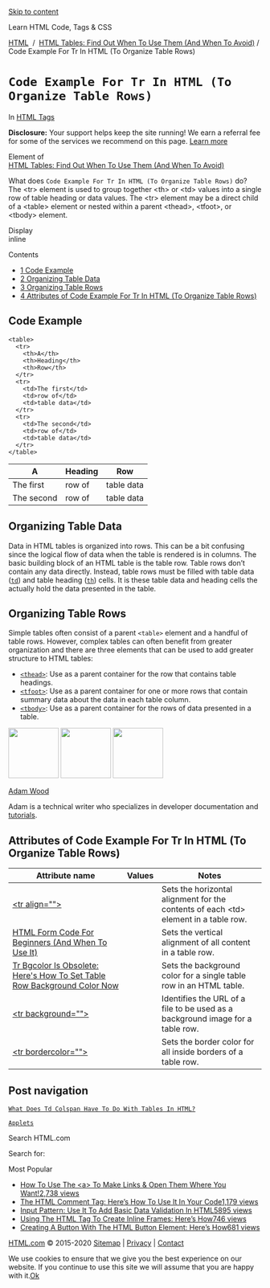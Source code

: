 <a href="#site-main" class="skip-link screen-reader-text">Skip to content</a>

[](https://html.com/)

Learn HTML Code, Tags & CSS

[HTML](https://html.com/)  /  [HTML Tables: Find Out When To Use Them (And When To Avoid)](https://html.com/tables/) / Code Example For Tr In HTML (To Organize Table Rows)

# `Code Example For Tr In HTML (To Organize Table Rows)`

In <span class="post-meta-category">[HTML Tags](https://html.com/tags/)</span>

**Disclosure:** Your support helps keep the site running! We earn a referral fee for some of the services we recommend on this page. [Learn more](https://html.com/disclosure/)

Element of  
[HTML Tables: Find Out When To Use Them (And When To Avoid)](https://html.com/tables/)

What does `Code Example For Tr In HTML (To Organize Table Rows)` do?  
The &lt;tr&gt; element is used to group together &lt;th&gt; or &lt;td&gt; values into a single row of table heading or data values. The &lt;tr&gt; element may be a direct child of a &lt;table&gt; element or nested within a parent &lt;thead&gt;, &lt;tfoot&gt;, or &lt;tbody&gt; element.

Display  
inline

Contents

- [<span class="toc_number toc_depth_1">1</span> Code Example](#Code_Example)
- [<span class="toc_number toc_depth_1">2</span> Organizing Table Data](#Organizing_Table_Data)
- [<span class="toc_number toc_depth_1">3</span> Organizing Table Rows](#Organizing_Table_Rows)
- [<span class="toc_number toc_depth_1">4</span> Attributes of Code Example For Tr In HTML (To Organize Table Rows)](#Attributes_of_Code_Example_For_Tr_In_HTML_To_Organize_Table_Rows)

## <span id="Code_Example">Code Example</span>

    <table>
      <tr>
        <th>A</th>
        <th>Heading</th>
        <th>Row</th>
      </tr>
      <tr>
        <td>The first</td>
        <td>row of</td>
        <td>table data</td>
      </tr>
      <tr>
        <td>The second</td>
        <td>row of</td>
        <td>table data</td>
      </tr>
    </table>

<table><thead><tr class="header"><th>A</th><th>Heading</th><th>Row</th></tr></thead><tbody><tr class="odd"><td>The first</td><td>row of</td><td>table data</td></tr><tr class="even"><td>The second</td><td>row of</td><td>table data</td></tr></tbody></table>

<span class="underline"></span>

## <span id="Organizing_Table_Data">Organizing Table Data</span>

Data in HTML tables is organized into rows. This can be a bit confusing since the logical flow of data when the table is rendered is in columns. The basic building block of an HTML table is the table row. Table rows don’t contain any data directly. Instead, table rows must be filled with table data ([`td`](https://html.com/tags/td/)) and table heading ([`th`](https://html.com/tags/th/)) cells. It is these table data and heading cells the actually hold the data presented in the table.

## <span id="Organizing_Table_Rows">Organizing Table Rows</span>

Simple tables often consist of a parent `<table>` element and a handful of table rows. However, complex tables can often benefit from greater organization and there are three elements that can be used to add greater structure to HTML tables:

- [`<thead>`](https://html.com/tags/thead/): Use as a parent container for the row that contains table headings.
- [`<tfoot>`](https://html.com/tags/tfoot/): Use as a parent container for one or more rows that contain summary data about the data in each table column.
- [`<tbody>`](https://html.com/tags/tbody/): Use as a parent container for the rows of data presented in a table.

<img src="http://html.com/wp-content/plugins/a3-lazy-load/assets/images/lazy_placeholder.gif" class="lazy lazy-hidden avatar avatar-100 photo" width="100" height="100" />

<img src="http://html.com/wp-content/plugins/a3-lazy-load/assets/images/lazy_placeholder.gif" class="lazy lazy-hidden avatar avatar-100 photo" width="100" height="100" />

<img src="https://secure.gravatar.com/avatar/3af4194cc38fbc6d4e68fbe7536347d5?s=100&amp;d=mm&amp;r=g" class="avatar avatar-100 photo" srcset="https://secure.gravatar.com/avatar/3af4194cc38fbc6d4e68fbe7536347d5?s=200&amp;d=mm&amp;r=g 2x" width="100" height="100" />

[Adam Wood](https://html.com/author/html/)

<span class="fn">Adam is a technical writer who specializes in developer documentation and [tutorials](https://html.com/).</span>

[<span class="saboxplugin-icon-grey saboxplugin-icon-linkedin"></span>](https://www.linkedin.com/in/adammichaelwood)

<span id="tho-end-content" style="display: block; visibility: hidden;"></span>

## <span id="Attributes_of_Code_Example_For_Tr_In_HTML_To_Organize_Table_Rows">Attributes of Code Example For Tr In HTML (To Organize Table Rows)</span>

<table><thead><tr class="header"><th>Attribute name</th><th>Values</th><th>Notes</th></tr></thead><tbody><tr class="odd"><td><a href="https://html.com/attributes/tr-align/" class="linked-name deprecated">&lt;tr align=""&gt;</a><br />
</td><td></td><td>Sets the horizontal alignment for the contents of each &lt;td&gt; element in a table row.</td></tr><tr class="even"><td><a href="https://html.com/attributes/tr-valign/" class="linked-name deprecated">HTML Form Code For Beginners (And When To Use It)</a><br />
</td><td></td><td>Sets the vertical alignment of all content in a table row.</td></tr><tr class="odd"><td><a href="https://html.com/attributes/tr-bgcolor/" class="linked-name deprecated">Tr Bgcolor Is Obsolete: Here's How To Set Table Row Background Color Now</a><br />
</td><td></td><td>Sets the background color for a single table row in an HTML table.</td></tr><tr class="even"><td><a href="https://html.com/attributes/tr-background/" class="linked-name deprecated">&lt;tr background=""&gt;</a><br />
</td><td></td><td>Identifies the URL of a file to be used as a background image for a table row.</td></tr><tr class="odd"><td><a href="https://html.com/attributes/tr-bordercolor/" class="linked-name deprecated">&lt;tr bordercolor=""&gt;</a><br />
</td><td></td><td>Sets the border color for all inside borders of a table row.</td></tr></tbody></table>

## Post navigation

[<span class="nav-link-label"><span class="genericon genericon-previous"></span></span>`What Does Td Colspan Have To Do With Tables In HTML?`](https://html.com/attributes/td-colspan/)

[`Applets`<span class="nav-link-label"><span class="genericon genericon-next"></span></span>](https://html.com/applets/)

Search HTML.com

<span class="screen-reader-text">Search for:</span>

Most Popular

- <a href="https://html.com/attributes/a-target/" class="popular_posts_bars_link">How To Use The &lt;a&gt; To Make Links &amp; Open Them Where You Want!</a><span class="popular_posts_bars_comment_count_hold"><a href="https://html.com/attributes/a-target/#comments" class="popular_posts_bars_comment_count">2,738 views</a><span class="popular_posts_bars_comment_count_triangle"></span></span>
- <a href="https://html.com/tags/comment-tag/" class="popular_posts_bars_link">The HTML Comment Tag: Here’s How To Use It In Your Code</a><span class="popular_posts_bars_comment_count_hold"><a href="https://html.com/tags/comment-tag/#comments" class="popular_posts_bars_comment_count">1,179 views</a><span class="popular_posts_bars_comment_count_triangle"></span></span>
- <a href="https://html.com/attributes/input-pattern/" class="popular_posts_bars_link">Input Pattern: Use It To Add Basic Data Validation In HTML5</a><span class="popular_posts_bars_comment_count_hold"><a href="https://html.com/attributes/input-pattern/#comments" class="popular_posts_bars_comment_count">895 views</a><span class="popular_posts_bars_comment_count_triangle"></span></span>
- <a href="https://html.com/tags/iframe/" class="popular_posts_bars_link">Using The HTML Tag To Create Inline Frames: Here’s How</a><span class="popular_posts_bars_comment_count_hold"><a href="https://html.com/tags/iframe/#comments" class="popular_posts_bars_comment_count">746 views</a><span class="popular_posts_bars_comment_count_triangle"></span></span>
- <a href="https://html.com/tags/button/" class="popular_posts_bars_link">Creating A Button With The HTML Button Element: Here’s How</a><span class="popular_posts_bars_comment_count_hold"><a href="https://html.com/tags/button/#comments" class="popular_posts_bars_comment_count">681 views</a><span class="popular_posts_bars_comment_count_triangle"></span></span>

[HTML.com](https://html.com/) © 2015-2020 [Sitemap](https://html.com/sitemap/) | [Privacy](https://html.com/privacy/) | [Contact](https://html.com/contact/)

<span id="cn-notice-text" class="cn-text-container">We use cookies to ensure that we give you the best experience on our website. If you continue to use this site we will assume that you are happy with it.</span><span id="cn-notice-buttons" class="cn-buttons-container"><a href="#" id="cn-accept-cookie" class="cn-set-cookie cn-button bootstrap button">Ok</a></span><a href="javascript:void(0);" id="cn-close-notice" class="cn-close-icon"></a>
